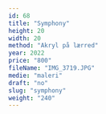 ```yaml
---
id: 68
title: "Symphony"
height: 20
width: 20
method: "Akryl på lærred"
year: 2022
price: "800"
fileName: "IMG_3719.JPG"
medie: "maleri"
draft: "no"
slug: "symphony"
weight: "240"
---
```

